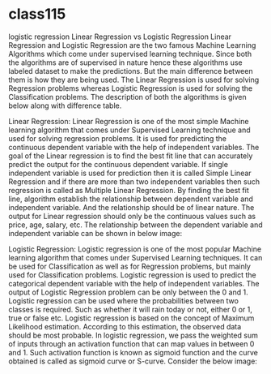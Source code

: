 # class115
logistic regression
Linear Regression vs Logistic Regression Linear Regression and Logistic Regression are the two famous Machine Learning Algorithms which come under supervised learning technique. Since both the algorithms are of supervised in nature hence these algorithms use labeled dataset to make the predictions. But the main difference between them is how they are being used. The Linear Regression is used for solving Regression problems whereas Logistic Regression is used for solving the Classification problems. The description of both the algorithms is given below along with difference table.

Linear Regression: Linear Regression is one of the most simple Machine learning algorithm that comes under Supervised Learning technique and used for solving regression problems. It is used for predicting the continuous dependent variable with the help of independent variables. The goal of the Linear regression is to find the best fit line that can accurately predict the output for the continuous dependent variable. If single independent variable is used for prediction then it is called Simple Linear Regression and if there are more than two independent variables then such regression is called as Multiple Linear Regression. By finding the best fit line, algorithm establish the relationship between dependent variable and independent variable. And the relationship should be of linear nature. The output for Linear regression should only be the continuous values such as price, age, salary, etc. The relationship between the dependent variable and independent variable can be shown in below image:

Logistic Regression: Logistic regression is one of the most popular Machine learning algorithm that comes under Supervised Learning techniques. It can be used for Classification as well as for Regression problems, but mainly used for Classification problems. Logistic regression is used to predict the categorical dependent variable with the help of independent variables. The output of Logistic Regression problem can be only between the 0 and 1. Logistic regression can be used where the probabilities between two classes is required. Such as whether it will rain today or not, either 0 or 1, true or false etc. Logistic regression is based on the concept of Maximum Likelihood estimation. According to this estimation, the observed data should be most probable. In logistic regression, we pass the weighted sum of inputs through an activation function that can map values in between 0 and 1. Such activation function is known as sigmoid function and the curve obtained is called as sigmoid curve or S-curve. Consider the below image:
